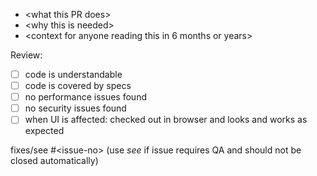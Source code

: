* &lt;what this PR does&gt;
* &lt;why this is needed&gt;
* &lt;context for anyone reading this in 6 months or years&gt;

Review:

* [ ] code is understandable
* [ ] code is covered by specs
* [ ] no performance issues found
* [ ] no security issues found
* [ ] when UI is affected: checked out in browser and looks and works as expected

fixes/see #&lt;issue-no&gt; (use _see_ if issue requires QA and should not be closed automatically)
